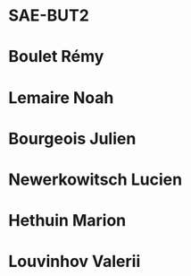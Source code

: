 # SAE-BUT2

# Boulet Rémy
# Lemaire Noah
# Bourgeois Julien
# Newerkowitsch Lucien
# Hethuin Marion 
# Louvinhov Valerii
